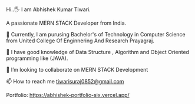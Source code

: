 Hi..🖐 I am Abhishek Kumar Tiwari.

A passionate MERN STACK Developer from India.

🏫 Currently, I am purusing Bachelor's of Technology in Computer Science from United College Of Enginnering And Research Prayagraj.

📖 I have good knowledge of Data Structure , Algorithm and Object Oriented programming like (JAVA).

👯 I’m looking to collaborate on MERN STACK Development

📫 How to reach me tiwarisuraj0852@gmail.com

Portfolio: https://abhishek-portfolio-six.vercel.app/
